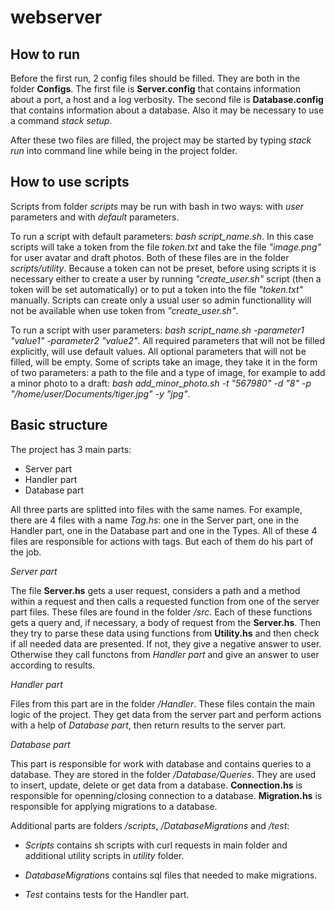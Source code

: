 # webserver

## How to run
Before the first run, 2 config files should be filled. They are both in the folder **Configs**.
The first file is **Server.config** that contains information about a port, a host and a log verbosity.
The second file is **Database.config** that contains information about a database.
Also it may be necessary to use a command *stack setup*.

After these two files are filled, the project may be started by typing *stack run* into command line while being in the project folder.

## How to use scripts
Scripts from folder *scripts* may be run with bash in two ways: with *user* parameters and with *default* parameters. 

To run a script with default parameters: *bash script_name.sh*. In this case scripts will take a token from the file *token.txt* and take the file *"image.png"* for user avatar and draft photos. Both of these files are in the folder *scripts/utility*. Because a token can not be preset, before using scripts it is necessary either to create a user by running *"create_user.sh"* script (then a token will be set automatically) or to put a token into the file *"token.txt"* manually. Scripts can create only a usual user so admin functionallity will not be available when use token from *"create_user.sh"*.

To run a script with user parameters: *bash script_name.sh -parameter1 "value1" -parameter2 "value2"*. All required parameters that will not be filled explicitly, will use default values. All optional parameters that will not be filled, will be empty. Some of scripts take an image, they take it in the form of two parameters: a path to the file and a type of image, for example to add a minor photo to a draft: *bash add_minor_photo.sh -t "567980" -d "8" -p "/home/user/Documents/tiger.jpg" -y "jpg"*. 

## Basic structure 
The project has 3 main parts:
- Server part
- Handler part
- Database part

All three parts are splitted into files with the same names. For example, there are 4 files with a name *Tag.hs*: one in the Server part, one in the Handler part, one in the Database part and one in the Types. All of these 4 files are responsible for actions with tags. But each of them do his part of the job.


*Server part*

The file **Server.hs** gets a user request, considers a path and a method within a request and then calls a requested function from one of the server part files. These files are found in the folder */src*.
Each of these functions gets a query and, if necessary, a body of request from the **Server.hs**. Then they try to parse these data using functions from **Utility.hs** and then check if all needed data are presented. If not, they give a negative answer to user. Otherwise they call functons from *Handler part* and give an answer to user according to results.


*Handler part*

Files from this part are in the folder */Handler*. These files contain the main logic of the project. They get data from the server part and perform actions with a help of *Database part*, then return results to the server part. 


*Database part*

This part is responsible for work with database and contains queries to a database. They are stored in the folder */Database/Queries*. They are used to insert, update, delete or get data from a database.
**Connection.hs** is responsible for openning/closing connection to a database.
**Migration.hs** is responsible for applying migrations to a database.


Additional parts are folders */scripts*, */DatabaseMigrations* and */test*:

- *Scripts* contains sh scripts with curl requests in main folder and additional utility scripts in *utility* folder. 

- *DatabaseMigrations* contains sql files that needed to make migrations.

- *Test* contains tests for the Handler part.
